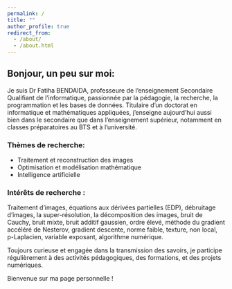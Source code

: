 ```yaml
---
permalink: /
title: ""
author_profile: true
redirect_from: 
  - /about/
  - /about.html
---
```

## Bonjour, un peu sur moi:

Je suis Dr Fatiha BENDAIDA, professeure de l’enseignement Secondaire Qualifiant de l’informatique, passionnée par la pédagogie, la recherche, la programmation et les bases de données.
Titulaire d’un doctorat en informatique et mathématiques appliquées, j’enseigne aujourd’hui aussi bien dans le secondaire que dans l’enseignement supérieur, notamment en classes préparatoires au BTS et à l’université.

### Thèmes de recherche:

* Traitement et reconstruction des images
* Optimisation et modélisation mathématique
* Intelligence artificielle

### Intérêts de recherche :

Traitement d’images, équations aux dérivées partielles (EDP), débruitage d’images, la super-résolution, la décomposition des images, bruit de Cauchy, bruit mixte, bruit additif gaussien, ordre élevé, méthode du gradient accéléré de Nesterov, gradient descente, norme faible, texture, non local, p-Laplacien, variable exposant, algorithme numérique.


Toujours curieuse et engagée dans la transmission des savoirs, je participe régulièrement à des activités pédagogiques, des formations, et des projets numériques.

Bienvenue sur ma page personnelle !
